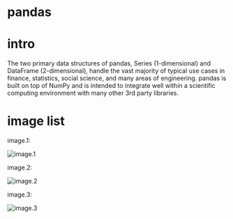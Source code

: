 # pandas

# intro

The two primary data structures of pandas, Series (1-dimensional) and DataFrame (2-dimensional), handle the vast majority of typical use cases in finance, statistics, social science, and many areas of engineering. pandas is built on top of NumPy and is intended to integrate well within a scientific computing environment with many other 3rd party libraries.

# image list

image.1:

![image.1](https://github.com/shawn-yin128/image_folder/blob/master/pd_remove_outlier1.png)

image.2:

![image.2](https://github.com/shawn-yin128/image_folder/blob/master/pd_remove_outlier2.png)

image.3:

![image.3](https://github.com/shawn-yin128/image_folder/blob/master/pd_remove_outlier3.png)

